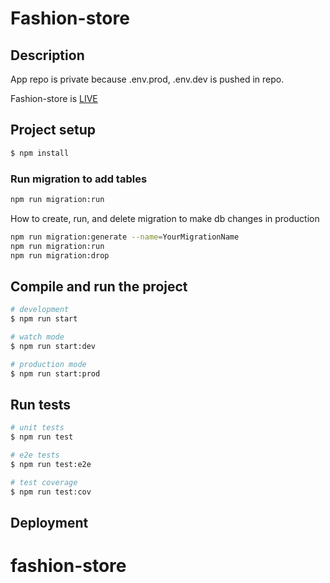 # Fashion-store

## Description

App repo is private because .env.prod, .env.dev is pushed in repo.

Fashion-store is [LIVE](https://fashion-store.up.railway.app)

## Project setup

```bash
$ npm install
```


### Run migration to add tables
```bash
npm run migration:run
```

How to create, run, and delete migration to make db changes in production

```bash
npm run migration:generate --name=YourMigrationName
npm run migration:run
npm run migration:drop
```
## Compile and run the project

```bash
# development
$ npm run start

# watch mode
$ npm run start:dev

# production mode
$ npm run start:prod
```

## Run tests

```bash
# unit tests
$ npm run test

# e2e tests
$ npm run test:e2e

# test coverage
$ npm run test:cov
```

## Deployment
# fashion-store

